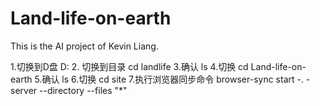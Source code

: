 # Land-life-on-earth
This is the AI project of Kevin Liang.


1.切换到D盘
D:
2. 切换到目录
cd landlife
3.确认
ls
4.切换
cd Land-life-on-earth
5.确认 
ls 
6.切换
cd site
7.执行浏览器同步命令
browser-sync start -.
-server --directory --files "*"